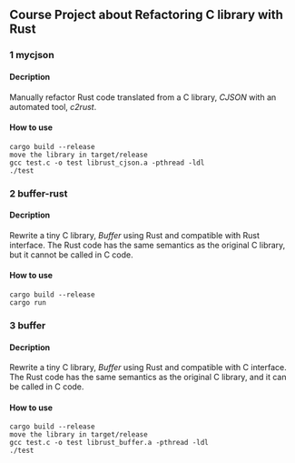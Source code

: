 ## Course Project about Refactoring C library with Rust
### 1 mycjson
#### Decription
Manually refactor Rust code translated from a C library, *CJSON* with an automated tool, *c2rust*.
#### How to use
```
cargo build --release
move the library in target/release
gcc test.c -o test librust_cjson.a -pthread -ldl
./test
```
### 2 buffer-rust 
#### Decription
Rewrite a tiny C library, *Buffer* using Rust and compatible with Rust interface. The Rust code has the same semantics as the original C library, but it cannot be called in C code.
#### How to use
```
cargo build --release
cargo run
```
### 3 buffer
#### Decription
Rewrite a tiny C library, *Buffer* using Rust and compatible with C interface. The Rust code has the same semantics as the original C library, and it can be called in C code.
#### How to use
```
cargo build --release
move the library in target/release
gcc test.c -o test librust_buffer.a -pthread -ldl
./test
```
